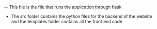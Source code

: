-- This file is the file that runs the application through flask

- The src folder contains the python files for the backend of the website and the templates folder contains all the front end code

